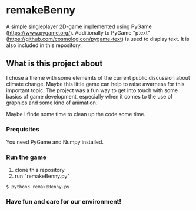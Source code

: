 # remakeBenny

A simple singleplayer 2D-game implemented using PyGame (https://www.pygame.org/).
Additionally to PyGame "ptext" (https://github.com/cosmologicon/pygame-text) is used to display text. It is also included in this repository.

## What is this project about
I chose a theme with some elememts of the current public discussion about climate change. Maybe this little game can help to 
raise awarness for this important topic.
The project was a fun way to get into touch with some basics of game development, especially when it comes to the use of
graphics and some kind of animation.

Maybe I finde some time to clean up the code some time.

### Prequisites
You need PyGame and Numpy installed.

### Run the game

1. clone this repository 
2. run "remakeBenny.py"

```
$ python3 remakeBenny.py
```
### Have fun and care for our environment!
